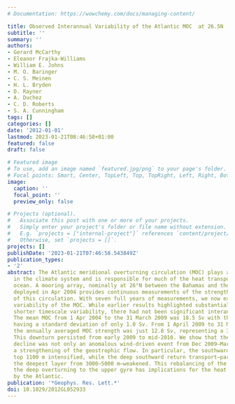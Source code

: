 ```yaml
---
# Documentation: https://wowchemy.com/docs/managing-content/

title: Observed Interannual Variability of the Atlantic MOC  at 26.5N
subtitle: ''
summary: ''
authors:
- Gerard McCarthy
- Eleanor Frajka-Williams
- William E. Johns
- M. O. Baringer
- C. S. Meinen
- H. L. Bryden
- D. Rayner
- A. Duchez
- C. D. Roberts
- S. A. Cunningham
tags: []
categories: []
date: '2012-01-01'
lastmod: 2023-01-21T08:46:58+01:00
featured: false
draft: false

# Featured image
# To use, add an image named `featured.jpg/png` to your page's folder.
# Focal points: Smart, Center, TopLeft, Top, TopRight, Left, Right, BottomLeft, Bottom, BottomRight.
image:
  caption: ''
  focal_point: ''
  preview_only: false

# Projects (optional).
#   Associate this post with one or more of your projects.
#   Simply enter your project's folder or file name without extension.
#   E.g. `projects = ["internal-project"]` references `content/project/deep-learning/index.md`.
#   Otherwise, set `projects = []`.
projects: []
publishDate: '2023-01-21T07:46:58.543849Z'
publication_types:
- '2'
abstract: The Atlantic meridional overturning circulation (MOC) plays a critical role
  in the climate system and is responsible for much of the heat transported by the
  ocean. A mooring array, nominally at 26°N between the Bahamas and the Canary Islands,
  deployed in Apr 2004 provides continuous measurements of the strength and variability
  of this circulation. With seven full years of measurements, we now examine the interannual
  variability of the MOC. While earlier results highlighted substantial seasonal and
  shorter timescale variability, there had not been significant interannual variability.
  The mean MOC from 1 Apr 2004 to the 31 March 2009 was 18.5 Sv with the annual means
  having a standard deviation of only 1.0 Sv. From 1 April 2009 to 31 March 2010,
  the annually averaged MOC strength was just 12.8 Sv, representing a 30% decline.
  This downturn persisted from early 2009 to mid-2010. We show that the cause of the
  decline was not only an anomalous wind-driven event from Dec 2009–Mar 2010 but also
  a strengthening of the geostrophic flow. In particular, the southward flow in the
  top 1100 m intensified, while the deep southward return transport—particularly in
  the deepest layer from 3000–5000 m—weakened. This rebalancing of the transport from
  the deep overturning to the upper gyre has implications for the heat transported
  by the Atlantic.
publication: '*Geophys. Res. Lett.*'
doi: 10.1029/2012GL052933
---
```

